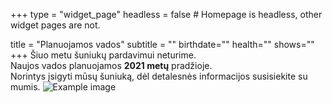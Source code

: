 +++
type = "widget_page"
headless = false  # Homepage is headless, other widget pages are not.

title = "Planuojamos vados" 
subtitle = ""
birthdate=""
health=""
shows=""
+++
Šiuo metu šuniukų pardavimui neturime. 
<br>
Naujos vados planuojamos **2021 metų** pradžioje.
<br>
Norintys įsigyti mūsų šuniuką, dėl detalesnės informacijos susisiekite su mumis.
![Example image](/img/005.jpg)

